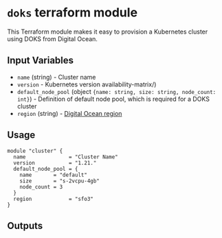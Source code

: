 # `doks` terraform module

This Terraform module makes it easy to provision a Kubernetes cluster using DOKS from Digital Ocean.

## Input Variables

- `name` (string) - Cluster name
- `version` - Kubernetes version
availability-matrix/)
- `default_node_pool` (object ```{name: string, size: string, node_count: int}```) - Definition of default node pool, which is required for a DOKS cluster
- `region` (string) - [Digital Ocean region](https://docs.digitalocean.com/products/platform/)

## Usage

```hcl
module "cluster" {
  name              = "Cluster Name"
  version           = "1.21."
  default_node_pool = {
    name       = "default"
    size       = "s-2vcpu-4gb"
    node_count = 3
  }
  region            = "sfo3"
}
```

## Outputs

